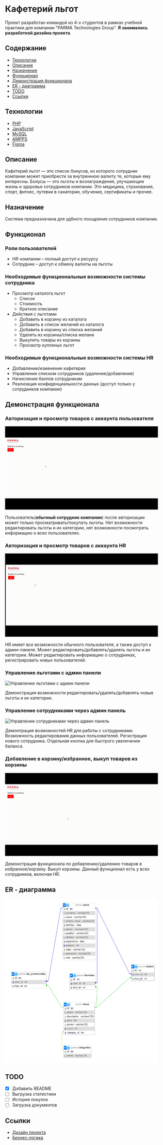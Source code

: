 # Кафетерий льгот
Проект разработан командой из 4-х студентов в рамках учебной практики для компании "PARMA Technologies Group". **Я занималась разработкой дизайна проекта**.

## Содержание
- [Технологии](#технологии)
- [Описание](#описание)
- [Назначение](#назначение)
- [Функционал](#функционал)
- [Демонстрация функционала](#демонстрация-функционала)
- [ER - диаграмма](#er---диаграмма)
- [TODO](#todo)
- [Ссылки](#ссылки)

## Технологии
- [PHP](https://www.php.net/)
- [JavaScript](https://en.wikipedia.org/wiki/JavaScript)
- [MySQL](https://www.mysql.com/)
- [AMPPS](https://ampps.com/)
- [Figma](https://www.figma.com/)

## Описание
Кафетерий льгот — это список бонусов, из которого сотрудник компании может приобрести за внутреннюю валюту те, которые ему интересны. Бонусы — это льготы и вознаграждения, улучшающие жизнь и здоровье сотрудников компании. Это медицина, страхование, спорт, фитнес, путевки в санатории, обучение, сертификаты и прочее.

## Назначение
Система предназначена для удбного поощрения сотрудников компании.

## Функционал

### Роли пользователей
- HR-компании – полный доступ к ресурсу
- Сотрудник – доступ к обмену валюты на льготы

### Необходимые функциональные возможности системы сотрудника
- Просмотр каталога льгот 
  - Список
  - Стоимость
  - Краткое описание
- Действия с льготами
  - Добавить в корзину из каталога
  - Добавить в список желаний из каталога
  - Добавить в корзину из списка желаний
  - Удалить из корзины/списка желани
  - Выкупить товары из корзины
  - Просмотр купленых льгот

### Необходимые функциональные возможности системы HR
- Добавление/изменение кафетерия
- Управление списком сотрудников (удаление/добавление)
- Начисление баллов сотрудникам 
- Реализация конфиденциальности данных (доступ только у сотрудников компании)

## Демонстрация функционала

### Авторизация и просмотр товаров с аккаунта пользователя
![Авторизация и просмотр товаров с аккаунта пользователя](gifs/USER_auth_view_catalog.gif)

Пользователь(**обычный сотрудник компании**) после авторизации может только просматривать/покупать льготы. Нет возможности редактировать льготы и их категории, нет возможности посмотреть информацию о всех пользователях.

### Авторизация и просмотр товаров с аккаунта HR
![Авторизация и просмотр товаров с аккаунта HR](gifs/HR_auth_view_catalog.gif)

HR имеет все возможности обычного пользователя, а также доступ к админ-панеле. Может редактировать/добавлять/удалять льготы и их категории. Может редактировать информацию о сотрудниках, регистрировать новых пользователей.

### Управление льготами с админ панели
![Управление льготами с админ панели](gifs/catalog_managment_with_admin_panel.gif)

Демонстрация возможности редактировать/удалять/добавлять новые льготы и их категории.

### Управление сотрудниками через админ панель
![Управление сотрудниками через админ панель](gifs/HR_Employee_managment_with_admin_panel_create_new_employee.gif)

Демонтрация возможностей HR для работы с сотрудниками. Возможность редактирования данных пользователей. Регистрация нового сотрудника. Отдельная кнопка для быстрого увеличения баланса.

### Добавление в корзину/избранное, выкуп товаров из корзины
![Добавление в корзину/избранное, выкуп товаров из корзины](gifs/USER_add_basket_favorites_buy_from_basket.gif)

Демонстрация функционала по добавлению/удалению товаров в избранное/корзину. Выкуп корзины. Данный функционал есть у всех сотрудников, включая HR. 

## ER - диаграмма
![ER - диаграмма](/ERD.png)

## TODO
- [x] Добавить README
- [ ] Выгрузка статистики
- [ ] История покупок
- [ ] Загрузка документов

## Ссылки
- [Дизайн проекта](https://www.figma.com/file/epmpmbcwEsMXMu9ASOqmSv/%D0%9F%D0%B0%D1%80%D0%BC%D0%B0?type=design&node-id=0-1&mode=design)
- [Бизнес-логика](https://miro.com/app/board/uXjVMH-36a4=/)
